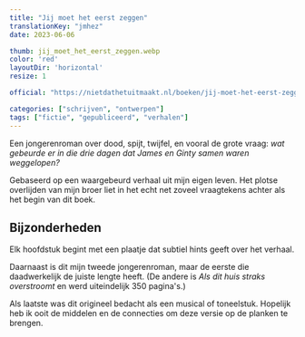 ```yaml
---
title: "Jij moet het eerst zeggen"
translationKey: "jmhez"
date: 2023-06-06

thumb: jij_moet_het_eerst_zeggen.webp
color: 'red'
layoutDir: 'horizontal'
resize: 1

official: "https://nietdathetuitmaakt.nl/boeken/jij-moet-het-eerst-zeggen"

categories: ["schrijven", "ontwerpen"]
tags: ["fictie", "gepubliceerd", "verhalen"]
---
```


Een jongerenroman over dood, spijt, twijfel, en vooral de grote vraag: _wat gebeurde er in die drie dagen dat James en Ginty samen waren weggelopen?_

Gebaseerd op een waargebeurd verhaal uit mijn eigen leven. Het plotse overlijden van mijn broer liet in het echt net zoveel vraagtekens achter als het begin van dit boek.

## Bijzonderheden
Elk hoofdstuk begint met een plaatje dat subtiel hints geeft over het verhaal.

Daarnaast is dit mijn tweede jongerenroman, maar de eerste die daadwerkelijk de juiste lengte heeft. (De andere is _Als dit huis straks overstroomt_ en werd uiteindelijk 350 pagina's.)

Als laatste was dit origineel bedacht als een musical of toneelstuk. Hopelijk heb ik ooit de middelen en de connecties om deze versie op de planken te brengen.